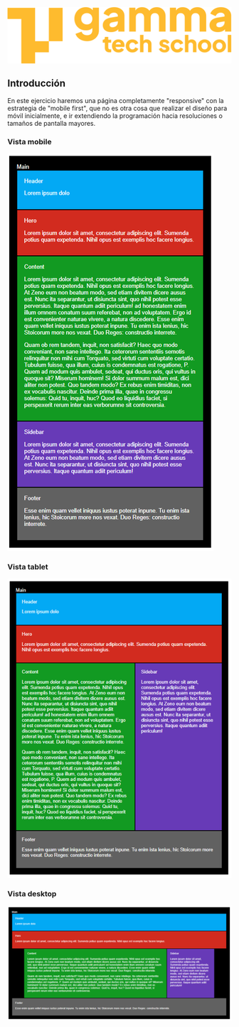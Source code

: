 ![Logotipo de GammaTech School](../../../assets/Logo_Yellow.png)

## Introducción
En este ejercicio haremos una página completamente "responsive" con la estrategia de "mobile first", que no es otra cosa que realizar el diseño para móvil inicialmente, e ir extendiendo la programación hacia resoluciones o tamaños de pantalla mayores.

### Vista mobile
![](mobile_view.png)


### Vista tablet
![](tablet_view.png)


### Vista desktop
![](desktop_view.png)